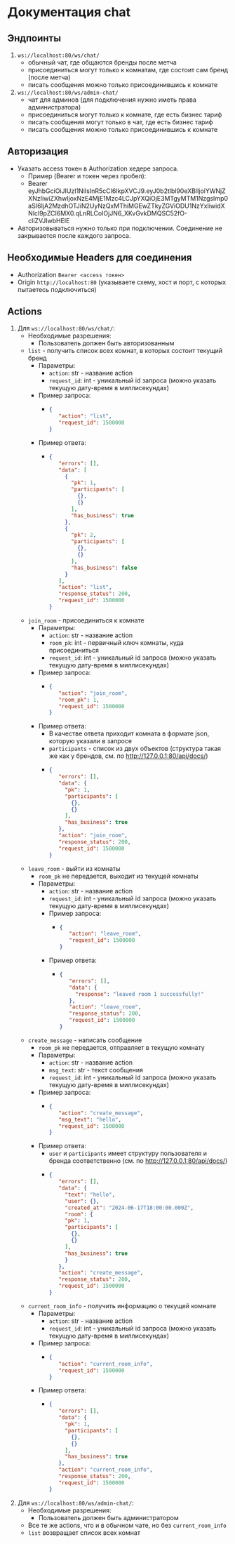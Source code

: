 # Документация chat

## Эндпоинты

1. `ws://localhost:80/ws/chat/`
   - обычный чат, где общаются бренды после метча
   - присоединиться могут только к комнатам, где состоит сам бренд (после метча)
   - писать сообщения можно только присоединившись к комнате
2. `ws://localhost:80/ws/admin-chat/`
   - чат для админов (для подключения нужно иметь права администратора)
   - присоединиться могут только к комнате, где есть бизнес тариф
   - писать сообщения могут только в чат, где есть бизнес тариф
   - писать сообщения можно только присоединившись к комнате

## Авторизация

- Указать access токен в Authorization хедере запроса.
  - Пример (Bearer и токен через пробел):
  - Bearer eyJhbGciOiJIUzI1NiIsInR5cCI6IkpXVCJ9.eyJ0b2tlbl90eXBlIjoiYWNjZXNzIiwiZXhwIjoxNzE4MjE1Mzc4LCJpYXQiOjE3MTgyMTM1NzgsImp0aSI6IjA2MzdhOTJiN2UyNzQxMThiMGEwZTkyZGViODU1NzYxIiwidXNlcl9pZCI6MX0.qLnRLCoIOjJN6_XKvGvkDMQSC52fO-cliZVJIwbHEIE
- Авторизовываться нужно только при подключении. Соединение не закрывается после каждого запроса.

## Необходимые Headers для соединения

- Authorization `Bearer <access токен>`
- Origin `http://localhost:80` (указываете схему, хост и порт, с которых пытаетесь подключиться)

## Actions

1. Для `ws://localhost:80/ws/chat/`:
   - Необходимые разрешения:
     - Пользователь должен быть авторизованным
   - `list` - получить список всех комнат, в которых состоит текущий бренд
     - Параметры:
       - `action`: str - название action
       - `request_id`: int - уникальный id запроса (можно указать текущую дату-время в миллисекундах)
     - Пример запроса:
       - ```json
         {
            "action": "list",
            "request_id": 1500000
         }
         ```
     - Пример ответа:
       - ```json
         {
            "errors": [],
            "data": [
              {
                "pk": 1,
                "participants": [
                  {},
                  {}
                ],
                "has_business": true
              },
              {
                "pk": 2,
                "participants": [
                  {},
                  {}
                ],
                "has_business": false
              }
            ],
            "action": "list",
            "response_status": 200,
            "request_id": 1500000
         }
         ```
   - `join_room` - присоединиться к комнате
     - Параметры:
       - `action`: str - название action
       - `room_pk`: int - первичный ключ комнаты, куда присоединиться
       - `request_id`: int - уникальный id запроса (можно указать текущую дату-время в миллисекундах)
     - Пример запроса:
       - ```json
         {
            "action": "join_room",
            "room_pk": 1,
            "request_id": 1500000
         }
         ```
     - Пример ответа:
       - В качестве ответа приходит комната в формате json, которую указали в запросе
       - `participants` - список из двух объектов (структура такая же как у брендов, см. по http://127.0.0.1:80/api/docs/)
       - ```json
         {
            "errors": [],
            "data": {
              "pk": 1,
              "participants": [
                {},
                {}
              ],
              "has_business": true
            },
            "action": "join_room",
            "response_status": 200,
            "request_id": 1500000
         }
         ```
   - `leave_room` - выйти из комнаты
     - `room_pk` не передается, выходит из текущей комнаты
     - Параметры:
       - `action`: str - название action
       - `request_id`: int - уникальный id запроса (можно указать текущую дату-время в миллисекундах)
       - Пример запроса:
         - ```json
           {
              "action": "leave_room",
              "request_id": 1500000
           }
           ```
       - Пример ответа:
         - ```json
           {
              "errors": [],
              "data": {
                "response": "leaved room 1 successfully!"
              },
              "action": "leave_room",
              "response_status": 200,
              "request_id": 1500000
           }
           ```
   - `create_message` - написать сообщение
     - `room_pk` не передается, отправляет в текущую комнату
     - Параметры:
       - `action`: str - название action
       - `msg_text`: str - текст сообщения
       - `request_id`: int - уникальный id запроса (можно указать текущую дату-время в миллисекундах)
     - Пример запроса:
       - ```json
         {
            "action": "create_message",
            "msg_text": "hello",
            "request_id": 1500000
         }
         ```
     - Пример ответа:
       - `user` и `participants` имеет структуру пользователя и бренда соответственно (см. по http://127.0.0.1:80/api/docs/)
       - ```json
         {
            "errors": [],
            "data": {
              "text": "hello",
              "user": {},
              "created_at": "2024-06-17T18:00:00.000Z",
              "room": {
              "pk": 1,
              "participants": [
                {},
                {}
              ],
              "has_business": true
              }
            },
            "action": "create_message",
            "response_status": 200,
            "request_id": 1500000
         }
         ```
   - `current_room_info` - получить информацию о текущей комнате
     - Параметры:
       - `action`: str - название action
       - `request_id`: int - уникальный id запроса (можно указать текущую дату-время в миллисекундах)
     - Пример запроса:
       - ```json
         {
            "action": "current_room_info",
            "request_id": 1500000
         }
         ```
     - Пример ответа:
       - ```json
         {
            "errors": [],
            "data": {
              "pk": 1,
              "participants": [
                {},
                {}
              ],
              "has_business": true
            },
            "action": "current_room_info",
            "response_status": 200,
            "request_id": 1500000
         }
         ```
2. Для `ws://localhost:80/ws/admin-chat/`:
   - Необходимые разрешения:
     - Пользователь должен быть администратором
   - Все те же actions, что и в обычном чате, но без `current_room_info`
   - `list` возвращает список всех комнат 
